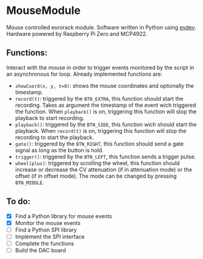 # MouseModule
Mouse controlled eurorack module. Software written in Python using [evdev](https://python-evdev.readthedocs.io). Hardware powered by Raspberry Pi Zero and MCP4922.

## Functions:
Interact with the mouse in order to trigger events monitored by the script in an asynchronous for loop. Already implemented functions are:
* `showCoord(x, y, t=0)`: shows the mouse coordinates and optionally the timestamp.
* `record(t)`: triggered by the `BTN_EXTRA`, this function should start the recording. Takes as argument the timestamp of the event wich triggered the function. When `playback()` is on, triggering this function will stop the playback to start recording.
* `playback()`: triggered by the `BTN_SIDE`, this function wich should start the playback. When `record(t)` is on, triggering this function will stop the recording to start the playback.
* `gate()`: triggered by the `BTN_RIGHT`, this function should send a gate signal as long as the button is hold.
* `trigger()`: triggered by the `BTN_LEFT`, this function sends a trigger pulse.
* `wheel(plus)`: triggered by scrolling the wheel, this function should increase or decrease the CV attenuation (if in attenuation mode) or the offset (if in offset mode). The mode can be changed by pressing `BTN_MIDDLE`.

## To do:
- [x] Find a Python library for mouse events
- [x] Monitor the mouse events
- [ ] Find a Python SPI library
- [ ] Implement the SPI interface
- [ ] Complete the functions
- [ ] Build the DAC board
